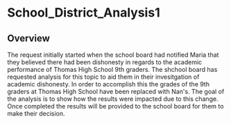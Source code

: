 # School_District_Analysis1

## Overview
The request initially started when the school board had notified Maria that they believed there had been dishonesty in regards to the academic performance of Thomas High School 9th graders. The shchool board has requested analysis for this topic to aid them in their invesitgation of academic dishonesty. In order to accomplish this the grades of the 9th graders at Thomas High School have been replaced with Nan's. The goal of the analysis is to show how the results were impacted due to this change. Once completed the results will be provided to the school board for them to make their decision. 
